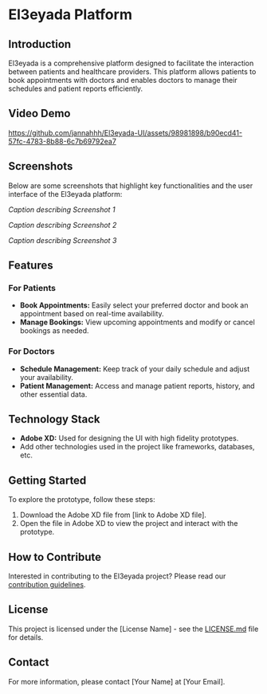 

# El3eyada Platform

## Introduction
El3eyada is a comprehensive platform designed to facilitate the interaction between patients and healthcare providers. This platform allows patients to book appointments with doctors and enables doctors to manage their schedules and patient reports efficiently.

## Video Demo
https://github.com/jannahhh/El3eyada-UI/assets/98981898/b90ecd41-57fc-4783-8b88-6c7b69792ea7


## Screenshots
Below are some screenshots that highlight key functionalities and the user interface of the El3eyada platform:


*Caption describing Screenshot 1*

*Caption describing Screenshot 2*

*Caption describing Screenshot 3*

## Features

### For Patients
- **Book Appointments:** Easily select your preferred doctor and book an appointment based on real-time availability.
- **Manage Bookings:** View upcoming appointments and modify or cancel bookings as needed.

### For Doctors
- **Schedule Management:** Keep track of your daily schedule and adjust your availability.
- **Patient Management:** Access and manage patient reports, history, and other essential data.

## Technology Stack
- **Adobe XD:** Used for designing the UI with high fidelity prototypes.
- Add other technologies used in the project like frameworks, databases, etc.

## Getting Started
To explore the prototype, follow these steps:
1. Download the Adobe XD file from [link to Adobe XD file].
2. Open the file in Adobe XD to view the project and interact with the prototype.

## How to Contribute
Interested in contributing to the El3eyada project? Please read our [contribution guidelines](url_to_contribution_guidelines).

## License
This project is licensed under the [License Name] - see the [LICENSE.md](url_to_license) file for details.

## Contact
For more information, please contact [Your Name] at [Your Email].
